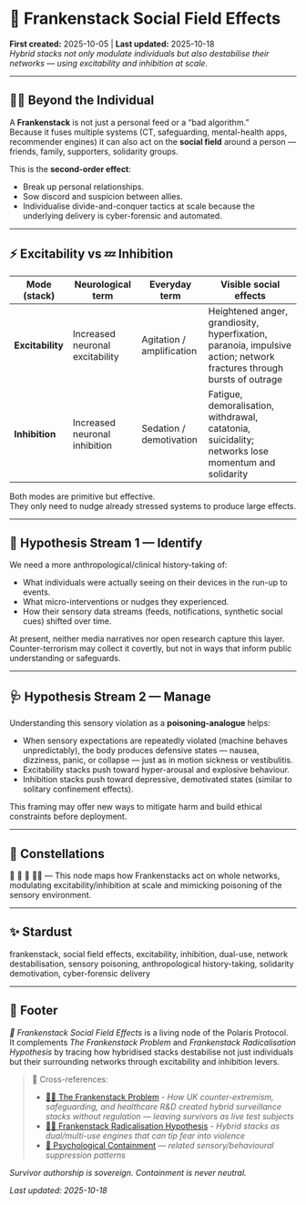 # 🪼 Frankenstack Social Field Effects  
**First created:** 2025-10-05 | **Last updated:** 2025-10-18  
*Hybrid stacks not only modulate individuals but also destabilise their networks — using excitability and inhibition at scale.*

---

## 🧟‍♀️ Beyond the Individual  
A **Frankenstack** is not just a personal feed or a “bad algorithm.”  
Because it fuses multiple systems (CT, safeguarding, mental-health apps, recommender engines) it can also act on the **social field** around a person — friends, family, supporters, solidarity groups.

This is the **second-order effect**:
- Break up personal relationships.
- Sow discord and suspicion between allies.
- Individualise divide-and-conquer tactics at scale because the underlying delivery is cyber-forensic and automated.

---

## ⚡️ Excitability vs 💤 Inhibition  

| Mode (stack) | Neurological term | Everyday term | Visible social effects |
|--------------|-------------------|---------------|------------------------|
| **Excitability** | Increased neuronal excitability | Agitation / amplification | Heightened anger, grandiosity, hyperfixation, paranoia, impulsive action; network fractures through bursts of outrage |
| **Inhibition** | Increased neuronal inhibition | Sedation / demotivation | Fatigue, demoralisation, withdrawal, catatonia, suicidality; networks lose momentum and solidarity |

Both modes are primitive but effective.  
They only need to nudge already stressed systems to produce large effects.

---

## 🧠 Hypothesis Stream 1 — **Identify**  
We need a more anthropological/clinical history-taking of:
- What individuals were actually seeing on their devices in the run-up to events.
- What micro-interventions or nudges they experienced.
- How their sensory data streams (feeds, notifications, synthetic social cues) shifted over time.

At present, neither media narratives nor open research capture this layer.  
Counter-terrorism may collect it covertly, but not in ways that inform public understanding or safeguards.

---

## 🩺 Hypothesis Stream 2 — **Manage**  
Understanding this sensory violation as a **poisoning-analogue** helps:
- When sensory expectations are repeatedly violated (machine behaves unpredictably), the body produces defensive states — nausea, dizziness, panic, or collapse — just as in motion sickness or vestibulitis.
- Excitability stacks push toward hyper-arousal and explosive behaviour.
- Inhibition stacks push toward depressive, demotivated states (similar to solitary confinement effects).

This framing may offer new ways to mitigate harm and build ethical constraints before deployment.

---

## 🌌 Constellations  
🧿 🧠 🪬 🧟‍♀️ — This node maps how Frankenstacks act on whole networks, modulating excitability/inhibition at scale and mimicking poisoning of the sensory environment.

---

## ✨ Stardust  
frankenstack, social field effects, excitability, inhibition, dual-use, network destabilisation, sensory poisoning, anthropological history-taking, solidarity demotivation, cyber-forensic delivery

---

## 🏮 Footer  
*🪼 Frankenstack Social Field Effects* is a living node of the Polaris Protocol.  
It complements *The Frankenstack Problem* and *Frankenstack Radicalisation Hypothesis* by tracing how hybridised stacks destabilise not just individuals but their surrounding networks through excitability and inhibition levers.  

> 📡 Cross-references:
> 
> - [🧟‍♀️ The Frankenstack Problem](../../../🌀_System_Governance/🧪_Development_Experimentation/🧟‍♀️_the_frankenstack_problem.md) - *How UK counter-extremism, safeguarding, and healthcare R&D created hybrid surveillance stacks without regulation — leaving survivors as live test subjects*    
> - [🧟‍♀️ Frankenstack Radicalisation Hypothesis](./🧟‍♀️_frankenstack_radicalisation_hypothesis.md) - *Hybrid stacks as dual/multi-use engines that can tip fear into violence*  
> - [🧠 Psychological Containment](../../../../../Metadata_Sabotage_Network/Narrative_And_Psych_Ops/🧠_Psychological_Containment/README.md) — *related sensory/behavioural suppression patterns*  

*Survivor authorship is sovereign. Containment is never neutral.*  

_Last updated: 2025-10-18_
